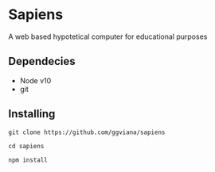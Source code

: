 # Sapiens
A web based hypotetical computer for educational purposes

## Dependecies

* Node v10
* git

## Installing

```shell
git clone https://github.com/ggviana/sapiens

cd sapiens

npm install
```
